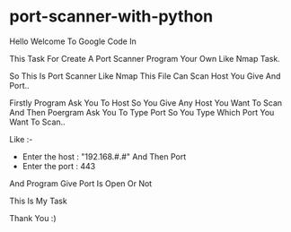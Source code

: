 # port-scanner-with-python
Hello Welcome To Google Code In

This Task For Create A Port Scanner Program Your Own Like Nmap Task.

So This Is Port Scanner Like Nmap This File Can Scan Host You Give And Port..

Firstly Program Ask You To Host So You Give Any Host You Want To Scan
And Then Poergram Ask You To Type Port So You Type Which Port You Want To Scan..

Like :- 

* Enter the host : "192.168.#.#"
  And Then Port
* Enter the port : 443

And Program Give Port Is Open Or Not

This Is My Task

Thank You :)
